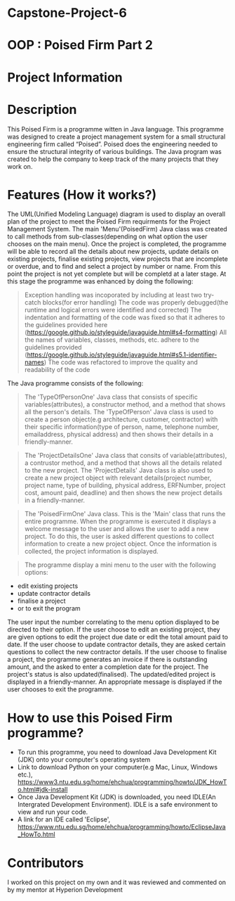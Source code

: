 # Capstone-Project-6
# OOP : Poised Firm Part 2
# Project Information
# Description

This Poised Firm is a programme witten in Java language. This programme was designed to create a project management system for a small structural engineering firm called “Poised”.
Poised does the engineering needed to ensure the structural integrity of various buildings. The Java program was created to help the company to keep track of the many projects that they work on.

# Features (How it works?)

The UML(Unified Modeling Language) diagram is used to display an overall plan of the project to meet the Poised Firm requirments for the Project Management System. The main 'Menu'(PoisedFirm) Java class was created to call methods from sub-classes(depending on what option the user chooses on the main menu). Once the project is completed, the programme will be able to record all the details about new projects, update details on existing projects, finalise existing projects, view projects that are incomplete or overdue, and to find and select a project by number or name. From this point the project is not yet complete but will be completd at a later stage. At this stage the programme was enhanced by doing the following:

> Exception handling was incoporated by including at least two try-catch blocks(for error handling)
> The code was properly debugged(the runtime and logical errors were identified and corrected)
> The indentation and formatting of the code was fixed so that it adheres to the guidelines provided here (https://google.github.io/styleguide/javaguide.html#s4-formatting)
> All the names of variables, classes, methods, etc. adhere to the guidelines provided (https://google.github.io/styleguide/javaguide.html#s5.1-identifier-names)
> The code was refactored to improve the quality and readability of the code

The Java programme consists of the following:

> The 'TypeOfPersonOne' Java class that consists of specific variables(attributes), a constructor method, and a method that shows all the person's details. The 'TypeOfPerson' Java   class is used to create a person object(e.g architecture, customer, contractor) with their specific information(type of person, name, telephone number, emailaddress,             physical address) and then shows their details in a friendly-manner.

> The 'ProjectDetailsOne' Java class that consits of variable(attributes), a contrustor method, and a method that shows all the details related to the new project. The               'ProjectDetails' Java class is also used to create a new project object with relevant details(project number, project name, type of building, physical address, ERFNumber,       project cost, amount paid, deadline) and then shows the new project details in a friendly-manner.

> The 'PoisedFirmOne' Java class. This is the 'Main' class that runs the entire programme. When the programme is exercuted it displays a welcome message to the user and allows the   user to add a new project. To do this, the user is asked different questions to collect information to create a new project object. Once the information is collected, the       project information is displayed.

> The programme display a mini menu to the user with the following options:

* edit existing projects 
* update contractor details 
* finalise a project
* or to exit the program

The user input the number correlating to the menu option displayed to be directed to their option. If the user choose to edit an existing project, they are given options to edit the project due date or edit the total amount paid to date. If the user choose to update contractor details, they are asked certain questions to collect the new contractor details. If the user choose to finalise a project, the programme generates an invoice if there is outstanding amount, and the asked to enter a completion date for the project.
The project's status is also updated(finalised). The updated/edited project is displayed in a friendly-manner. An appropriate message is displayed if the user chooses to exit the programme.

# How to use this Poised Firm programme?

* To run this programme, you need to download Java Development Kit (JDK) onto your computer's operating system 
* Link to download Python on your computer(e.g Mac, Linux, Windows etc.), https://www3.ntu.edu.sg/home/ehchua/programming/howto/JDK_HowTo.html#jdk-install
* Once Java Development Kit (JDK) is downloaded, you need IDLE(An Intergrated Development Environment). IDLE is a safe environment to view and run your code. 
*  A link for an IDE called 'Eclipse', https://www.ntu.edu.sg/home/ehchua/programming/howto/EclipseJava_HowTo.html 

# Contributors

I worked on this project on my own and it was reviewed and commented on by my mentor at Hyperion Development
